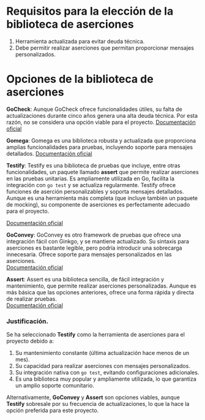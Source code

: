 # Requisitos para la elección de la biblioteca de aserciones
1. Herramienta actualizada para evitar deuda técnica.
2. Debe permitir realizar aserciones que permitan proporcionar mensajes personalizados.

# Opciones de la biblioteca de aserciones

**GoCheck**: Aunque GoCheck ofrece funcionalidades útiles, su falta de actualizaciones durante cinco años genera una alta deuda técnica. Por esta razón, no se considera una opción viable para el proyecto.
[Documentación oficial](https://github.com/go-check/check)

**Gomega**: Gomega es una biblioteca robusta y actualizada que proporciona amplias funcionalidades para pruebas, incluyendo soporte para mensajes detallados. 
[Documentación oficial](https://github.com/onsi/gomega)

**Testify**: Testify es una biblioteca de pruebas que incluye, entre otras funcionalidades, un paquete llamado **assert** que permite realizar aserciones en las pruebas unitarias. Es ampliamente utilizada en Go, facilita la integración con `go test` y se actualiza regularmente. Testify ofrece funciones de aserción personalizables y soporta mensajes detallados. Aunque es una herramienta más completa (que incluye también un paquete de mocking), su componente de aserciones es perfectamente adecuado para el proyecto.

[Documentación oficial](https://github.com/stretchr/testify) 

**GoConvey**: GoConvey es otro framework de pruebas que ofrece una integración fácil con Ginkgo, y se mantiene actualizado. Su sintaxis para aserciones es bastante legible, pero podría introducir una sobrecarga innecesaria. Ofrece soporte para mensajes personalizados en las aserciones.  
[Documentación oficial](https://github.com/smartystreets/goconvey)

**Assert**: Assert es una biblioteca sencilla, de fácil integración y mantenimiento, que permite realizar aserciones personalizadas. Aunque es más básica que las opciones anteriores, ofrece una forma rápida y directa de realizar pruebas.  
[Documentación oficial](https://github.com/go-playground/assert)

### Justificación.

Se ha seleccionado **Testify** como la herramienta de aserciones para el proyecto debido a:

1. Su mantenimiento constante (última actualización hace menos de un mes).
2. Su capacidad para realizar aserciones con mensajes personalizados.
3. Su integración nativa con `go test`, evitando configuraciones adicionales.
4. Es una biblioteca muy popular y ampliamente utilizada, lo que garantiza un amplio soporte comunitario.

Alternativamente, **GoConvey** y **Assert** son opciones viables, aunque **Testify** sobresale por su frecuencia de actualizaciones, lo que la hace la opción preferida para este proyecto.